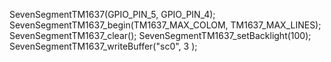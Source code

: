 
SevenSegmentTM1637(GPIO_PIN_5, GPIO_PIN_4);
SevenSegmentTM1637_begin(TM1637_MAX_COLOM, TM1637_MAX_LINES); 
SevenSegmentTM1637_clear();
SevenSegmentTM1637_setBacklight(100);
SevenSegmentTM1637_writeBuffer("sc0", 3 );
